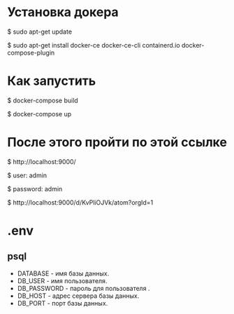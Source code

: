 # Установка докера
$ sudo apt-get update

$ sudo apt-get install docker-ce docker-ce-cli containerd.io docker-compose-plugin

# Как запустить
$ docker-compose build

$ docker-compose up

# После этого пройти по этой ссылке
$ http://localhost:9000/

$ user: admin

$ password: admin

$ http://localhost:9000/d/KvPliOJVk/atom?orgId=1

# .env 
## psql

- DATABASE - имя базы данных.
- DB_USER - имя пользователя.
- DB_PASSWORD - пароль для пользователя .
- DB_HOST - адрес сервера базы данных.
- DB_PORT - порт базы данных.
